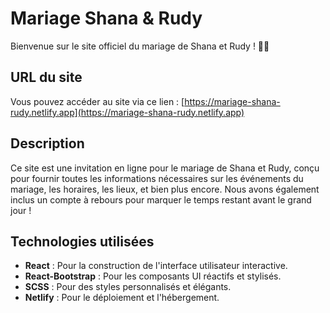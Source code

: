 # Mariage Shana & Rudy

Bienvenue sur le site officiel du mariage de Shana et Rudy ! 🎉💍

## URL du site

Vous pouvez accéder au site via ce lien : [https://mariage-shana-rudy.netlify.app](https://mariage-shana-rudy.netlify.app)

## Description

Ce site est une invitation en ligne pour le mariage de Shana et Rudy, conçu pour fournir toutes les informations nécessaires sur les événements du mariage, les horaires, les lieux, et bien plus encore. Nous avons également inclus un compte à rebours pour marquer le temps restant avant le grand jour !

## Technologies utilisées

- **React** : Pour la construction de l'interface utilisateur interactive.
- **React-Bootstrap** : Pour les composants UI réactifs et stylisés.
- **SCSS** : Pour des styles personnalisés et élégants.
- **Netlify** : Pour le déploiement et l'hébergement.